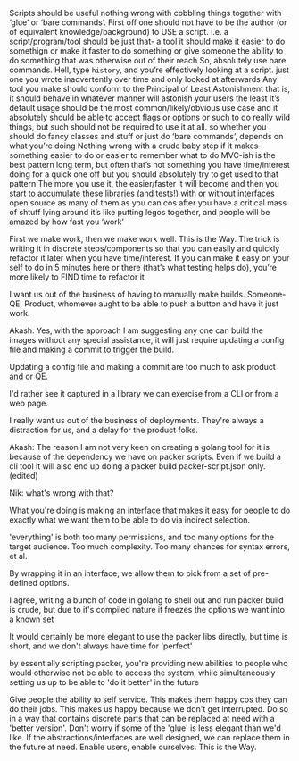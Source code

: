 Scripts should be useful
nothing wrong with cobbling things together with ‘glue’ or ‘bare commands’.
First off
one should not have to be the author (or of equivalent knowledge/background) to USE a script.
i.e. a script/program/tool should be just that- a tool
it should make it easier to do somethign
or make it faster to do something
or give someone the ability to do something that was otherwise out of their reach
So, absolutely use bare commands.  Hell, type `history`, and you’re effectively looking at a script.
just one you wrote inadvertently over time and only looked at afterwards
Any tool you make should conform to the Principal of Least Astonishment
that is, it should behave in whatever manner will astonish your users the least
It’s default usage should be the most common/likely/obvious use case
and it absolutely should be able to accept flags or options or such to do really wild things, but such should not be required to use it at all.
so whether you should do fancy classes and stuff or just do ‘bare commands’, depends on what you’re doing
Nothing wrong with a crude baby step if it makes something easier to do
or easier to remember what to do
MVC-ish is the best pattern long term, but often that’s not something you have time/interest doing for a quick one off
but you should absolutely try to get used to that pattern
The more you use it, the easier/faster it will become
and then you start to accumulate these libraries (and tests!) with or without interfaces
open source as many of them as you can
cos after you have a critical mass of shtuff lying around it’s like putting legos together, and people will be amazed by how fast you ‘work’

First we make work, then we make work well.  This is the Way.
The trick is writing it in discrete steps/components so that you can easily and quickly refactor it later when you have time/interest.
If you can make it easy on your self to do in 5 minutes here or there (that’s what testing helps do), you’re more likely to FIND time to refactor it


I want us out of the business of having to manually make builds.  Someone- QE, Product, whomever aught to be able to push a button and have it just work.

Akash:
Yes, with the approach I am suggesting any one can build the images without any special assistance, it will just require updating a config file and making a commit to trigger the build.

Updating a config file and making a commit are too much to ask product and or QE.

I'd rather see it captured in a library we can exercise from a CLI or from a web page.

I really want us out of the business of deployments.  They're always a distraction for us, and a delay for the product folks.

Akash:
The reason I am not very keen on creating a golang tool for it is because of the dependency we have on packer scripts. Even if we build a cli tool it will also end up doing a packer build packer-script.json only. (edited) 

Nik:
what's wrong with that?

What you're doing is making an interface that makes it easy for people to do exactly what we want them to be able to do via indirect selection.

'everything' is both too many permissions, and too many options for the target audience.  Too much complexity.  Too many chances for syntax errors, et al.

By wrapping it in an interface, we allow them to pick from a set of pre-defined options.

I agree, writing a bunch of code in golang to shell out and run packer build is crude, but due to it's compiled nature it freezes the options we want into a known set

It would certainly be more elegant to use the packer libs directly, but time is short, and we don't always have time for 'perfect'

by essentially scripting packer, you're providing new abilities to people who would otherwise not be able to access the system, while simultaneously setting us up to be able to 'do it better' in the future

Give people the ability to self service.  This makes them happy cos they can do their jobs.  This makes us happy because we don't get interrupted.  Do so in a way that contains discrete parts that can be replaced at need with a 'better version'.  Don't worry if some of the 'glue' is less elegant than we'd like.  If the abstractions/interfaces are well designed, we can replace them in the future at need.  Enable users, enable ourselves. This is the Way.